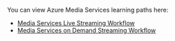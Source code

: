 You can view Azure Media Services learning paths here:

* [Media Services Live Streaming Workflow](https://azure.microsoft.com/documentation/learning-paths/media-services-streaming-live/)
* [Media Services on Demand Streaming Workflow](https://azure.microsoft.com/documentation/learning-paths/media-services-streaming-on-demand/)
